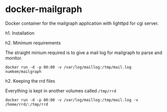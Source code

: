 docker-mailgraph
================

Docker container for the mailgraph application with lighttpd for cgi server.

h1. Installation

h2. Minimum requirements

The straight minium required is to give a mail log for mailgraph to parse and monitor.

```
docker run -d -p 80:80 -v /var/log/maillog:/tmp/mail.log numkem/mailgraph
```

h2. Keeping the rrd files

Everything is kept in another volumes called `/tmp/rrd`

```
docker run -d -p 80:80 -v /var/log/maillog:/tmp/mail.log -v /home/rrd/:/tmp/rrd
```
